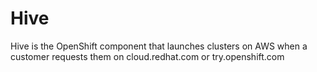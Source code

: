 # Hive

Hive is the OpenShift component that launches clusters on AWS when a customer requests them on cloud.redhat.com or try.openshift.com



